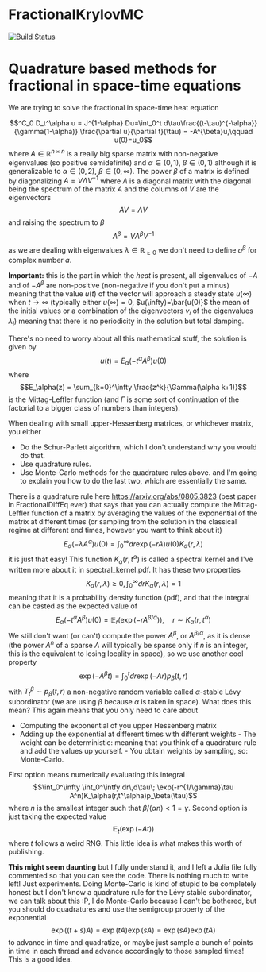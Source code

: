 # FractionalKrylovMC

[![Build Status](https://github.com/AndresCenteno/FractionalKrylovMC.jl/actions/workflows/CI.yml/badge.svg?branch=main)](https://github.com/AndresCenteno/FractionalKrylovMC.jl/actions/workflows/CI.yml?query=branch%3Amain)

# Quadrature based methods for fractional in space-time equations

We are trying to solve the fractional in space-time heat equation

$$^C_0 D_t^\alpha u = J^{1-\alpha} Du=\int_0^t d\tau\frac{(t-\tau)^{-\alpha}}{\gamma(1-\alpha)} \frac{\partial u}{\partial t}(\tau) = -A^{\beta}u,\qquad u(0)=u_0$$
where $A\in\mathbb{R}^{n\times n}$ is a really big sparse matrix with non-negative eigenvalues (so positive semidefinite) and $\alpha\in(0,1)$, $\beta\in(0,1)$ although it is generalizable to $\alpha\in(0,2)$, $\beta\in(0,\infty)$. The power $\beta$ of a matrix is defined by diagonalizing $A=V\Lambda V^{-1}$ where $\Lambda$ is a diagonal matrix with the diagonal being the spectrum of the matrix $A$ and the columns of $V$ are the eigenvectors
$$AV=\Lambda V$$
and raising the spectrum to $\beta$
$$A^\beta = V \Lambda^\beta V^{-1}$$
as we are dealing with eigenvalues $\lambda\in\mathbb{R}_{\geq 0}$ we don't need to define $a^\beta$ for complex number $a$.

**Important:** this is the part in which the _heat_ is present, all eigenvalues of $-A$ and of $-A^\beta$ are non-positive (non-negative if you don't put a minus) meaning that the value $u(t)$ of the vector will approach a steady state $u(\infty)$ when $t\rightarrow \infty$ (typically either $u(\infty)=0$, $u(\infty)=\bar{u(0)}$ the mean of the initial values or a combination of the eigenvectors $v_i$ of the eigenvalues $\lambda_i$) meaning that there is no periodicity in the solution but total damping. 

There's no need to worry about all this mathematical stuff, the solution is given by 
$$u(t) = E_\alpha(-t^\alpha A^\beta)u(0)$$
where
$$E_\alpha(z) = \sum_{k=0}^\infty \frac{z^k}{\Gamma(\alpha k+1)}$$
is the Mittag-Leffler function (and $\Gamma$ is some sort of continuation of the factorial to a bigger class of numbers than integers).

When dealing with small upper-Hessenberg matrices, or whichever matrix, you either
- Do the Schur-Parlett algorithm, which I don't understand why you would do that.
- Use quadrature rules.
- Use Monte-Carlo methods for the quadrature rules above.
and I'm going to explain you how to do the last two, which are essentially the same.

There is a quadrature rule here https://arxiv.org/abs/0805.3823 (best paper in FractionalDiffEq ever) that says that you can actually compute the Mittag-Leffler function of a matrix by averaging the values of the exponential of the matrix at different times (or sampling from the solution in the classical regime at different end times, however you want to think about it)
$$
E_\alpha(-\lambda A^\alpha)u(0)=\int_0^\infty dr \exp(-rA)u(0)K_\alpha(r,\lambda)
$$
it is just that easy! This function $K_\alpha(r,t^\alpha)$ is called a spectral kernel and I've written more about it in spectral_kernel.pdf. It has these two properties
$$K_\alpha(r,\lambda)\geq 0, \int_0^\infty dr K_\alpha(r,\lambda)=1$$
meaning that it is a probability density function (pdf), and that the integral can be casted as the expected value of 
$$E_\alpha(-t^\alpha A^{\beta})u(0)=\mathbb{E}_r (\exp(-rA^{\beta/\alpha})),\quad r\sim K_\alpha(r,t^\alpha)$$
We still don't want (or can't) compute the power $A^\beta$, or $A^{\beta/\alpha}$, as it is dense (the power $A^n$ of a sparse $A$ will typically be sparse only if $n$ is an integer, this is the equivalent to losing locality in space), so we use another cool property
$$\exp(-A^\beta t)=\int_0^t dr\exp(-Ar) p_\beta(t,r)$$
with $T^\beta_t\sim p_\beta(t,r)$ a non-negative random variable called $\alpha$-stable Lévy subordinator (we are using $\beta$ because $\alpha$ is taken in space). What does this mean? This again means that you only need to care about
- Computing the exponential of you upper Hessenberg matrix
- Adding up the exponential at different times with different weights
        - The weight can be deterministic: meaning that you think of a quadrature rule and add the values up yourself.
        - You obtain weights by sampling, so: Monte-Carlo.

First option means numerically evaluating this integral
$$\int_0^\infty \int_0^\intfy dr\,d\tau\; \exp(-r^{1/\gamma}\tau A^n)K_\alpha(r,t^\alpha)p_\beta(\tau)$$
where $n$ is the smallest integer such that $\beta/(\alpha n)<1=\gamma$. Second option is just taking the expected value
$$\mathbb{E}_t (\exp(-At))$$ where $t$ follows a weird RNG. This little idea is what makes this worth of publishing.

**This might seem daunting** but I fully understand it, and I left a Julia file fully commented so that you can see the code. There is nothing much to write left! Just experiments. Doing Monte-Carlo is kind of stupid to be completely honest but I don't know a quadrature rule for the Lévy stable subordinator, we can talk about this :P, I do Monte-Carlo because I can't be bothered, but you should do quadratures and use the semigroup property of the exponential
$$\exp((t+s)A)=\exp(tA)\exp(sA)=\exp(sA)\exp(tA)$$
to advance in time and quadratize, or maybe just sample a bunch of points in time in each thread and advance accordingly to those sampled times! This is a good idea.

